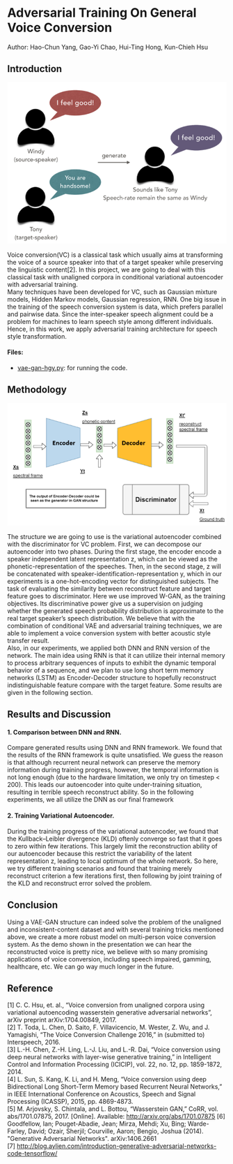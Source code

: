 # Adversarial Training On General Voice Conversion <span style="color:red"></span>
Author: Hao-Chun Yang, Gao-Yi Chao, Hui-Ting Hong, Kun-Chieh Hsu </br>

## Introduction

<p align="center"><img src = "./imgs/intro.png"></p>

Voice conversion(VC) is a classical task which usually aims at transforming the voice of a source speaker into that of a target speaker while preserving the linguistic content[2]. In this project, we are going to deal with this classical task with unaligned corpora in conditional variational autoencoder with adversarial training.</br>
Many techniques have been developed for VC, such as Gaussian mixture models, Hidden Markov models, Gaussian regression, RNN. One big issue in the training of the speech conversion system is data, which prefers parallel and pairwise data. Since the inter-speaker speech alignment could be a problem for machines to learn speech style among different individuals. Hence, in this work, we apply adversarial training architecture for speech style transformation.
 

#### Files: </br>
* [vae-gan-hgy.py](./Scripts/vae-gan-hgy.py): for running the code.

## Methodology

<p align="center"><img src = "./imgs/metho.png"></p>

The structure we are going to use is the variational autoencoder combined with the discriminator for VC problem. First, we can decompose our autoencoder into two phases. During the first stage, the encoder encode a speaker independent latent representation z, which can be viewed as the phonetic-representation of the speeches. Then, in the second stage, z will be concatenated with speaker-identification-representation y, which in our experiments is a one-hot-encoding vector for distinguished subjects. The task of evaluating the similarity between reconstruct feature and target feature goes to discriminator. Here we use improved W-GAN, as the training objectives. Its discriminative power give us a supervision on judging whether the generated speech probability distribution is approximate to the real target speaker’s speech distribution. We believe that with the combination of conditional VAE  and adversarial training techniques, we are able to implement a voice conversion system with better acoustic style transfer result.</br>
Also, in our experiments, we applied both DNN and RNN version of the network. The main idea using RNN is that it can utilize their internal memory to process arbitrary sequences of inputs to exhibit the dynamic temporal behavior of a sequence, and we plan to use long short term memory networks (LSTM) as Encoder-Decoder structure to hopefully reconstruct indistinguishable feature compare with the target feature. Some results are given in the following section. 


## Results and Discussion
#### 1. Comparison between DNN and RNN.
Compare generated results using DNN and RNN framework. We found that the results of the RNN framework is quite unsatisfied. We guess the reason is that although recurrent neural network can preserve the memory information during training progress, however, the temporal information is not long enough (due to the hardware limitation, we only try on timestep < 200). This leads our autoencoder into quite under-training situation, resulting in terrible speech reconstruct ability. So in the following experiments, we all utilize the DNN as our final framework
#### 2. Training Variational Autoencoder.
During the training progress of the variational autoencoder, we found that the Kullback–Leibler divergence (KLD) oftenly converge so fast that it goes to zero within few iterations. This largely limit the reconstruction ability of our autoencoder because this restrict the variability of the latent representation z, leading to local optimum of the whole network. So here, we try different training scenarios and found that training merely reconstruct criterion a few iterations first, then following by joint training of the KLD and reconstruct error solved the problem.  

## Conclusion
Using a VAE-GAN structure can indeed solve the problem of the unaligned and inconsistent-content dataset and with several training tricks mentioned above,  we create a more robust model on multi-person voice conversion system. As the demo shown in the presentation we can hear the reconstructed voice is pretty nice, we believe with so many promising applications of voice conversion, including speech impaired, gamming, healthcare, etc. We can go way much longer in the future.

## Reference

[1] C. C. Hsu, et. al., “Voice conversion from unaligned corpora using variational autoencoding wasserstein generative adversarial networks”, arXiv preprint arXiv:1704.00849, 2017.</br>
[2]  T. Toda, L. Chen, D. Saito, F. Villavicencio, M. Wester, Z. Wu, and J. Yamagishi, “The Voice Conversion Challenge 2016,” in (submitted to) Interspeech, 2016.</br>
[3] L.-H. Chen, Z.-H. Ling, L.-J. Liu, and L.-R. Dai, “Voice conversion using deep neural networks with layer-wise generative training,” in Intelligent Control and Information Processing (ICICIP), vol. 22, no. 12, pp. 1859-1872, 2014. </br>
[4] L. Sun, S. Kang, K. Li, and H. Meng, “Voice conversion using deep Bidirectional Long Short-Term Memory based Recurrent Neural Networks,” in IEEE International Conference on Acoustics, Speech and Signal Processing (ICASSP), 2015, pp. 4869-4873. </br>
[5] M. Arjovsky, S. Chintala, and L. Bottou, “Wasserstein GAN,” CoRR, vol. abs/1701.07875, 2017. [Online]. Available: http://arxiv.org/abs/1701.07875 
[6] Goodfellow, Ian; Pouget-Abadie, Jean; Mirza, Mehdi; Xu, Bing; Warde-Farley, David; Ozair, Sherjil; Courville, Aaron; Bengio, Joshua (2014). "Generative Adversarial Networks". arXiv:1406.2661</br>
[7] http://blog.aylien.com/introduction-generative-adversarial-networks-code-tensorflow/</br>
